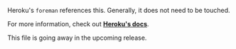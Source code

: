 Heroku's `foreman` references this. Generally, it does not need to be touched.

For more information, check out **[Heroku's docs](https://devcenter.heroku.com/articles/procfile)**.

<div class='NOTE'>
This file is going away in the upcoming release.
</div>
